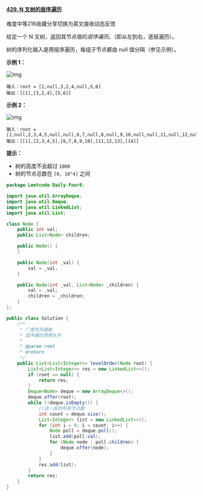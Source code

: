 #### [429. N 叉树的层序遍历](https://leetcode-cn.com/problems/n-ary-tree-level-order-traversal/)

难度中等216收藏分享切换为英文接收动态反馈

给定一个 N 叉树，返回其节点值的*层序遍历*。（即从左到右，逐层遍历）。

树的序列化输入是用层序遍历，每组子节点都由 null 值分隔（参见示例）。

**示例 1：**

![img](https://assets.leetcode.com/uploads/2018/10/12/narytreeexample.png)

```
输入：root = [1,null,3,2,4,null,5,6]
输出：[[1],[3,2,4],[5,6]]
```

**示例 2：**

![img](https://assets.leetcode.com/uploads/2019/11/08/sample_4_964.png)

```
输入：root = [1,null,2,3,4,5,null,null,6,7,null,8,null,9,10,null,null,11,null,12,null,13,null,null,14]
输出：[[1],[2,3,4,5],[6,7,8,9,10],[11,12,13],[14]]
```

**提示：**

- 树的高度不会超过 `1000`
- 树的节点总数在 `[0, 10^4]` 之间

```java
package Leetcode.Daily.Four8;

import java.util.ArrayDeque;
import java.util.Deque;
import java.util.LinkedList;
import java.util.List;

class Node {
    public int val;
    public List<Node> children;

    public Node() {
    }

    public Node(int _val) {
        val = _val;
    }

    public Node(int _val, List<Node> _children) {
        val = _val;
        children = _children;
    }
};

public class Solution {
    /**
     * 广度优先搜索
     * 层序遍历使用队列
     *
     * @param root
     * @return
     */
    public List<List<Integer>> levelOrder(Node root) {
        List<List<Integer>> res = new LinkedList<>();
        if (root == null) {
            return res;
        }
        Deque<Node> deque = new ArrayDeque<>();
        deque.offer(root);
        while (!deque.isEmpty()) {
            //这一层的所有节点数
            int count = deque.size();
            List<Integer> list = new LinkedList<>();
            for (int i = 0; i < count; i++) {
                Node poll = deque.poll();
                list.add(poll.val);
                for (Node node : poll.children) {
                    deque.offer(node);
                }
            }
            res.add(list);
        }
        return res;
    }
}
```